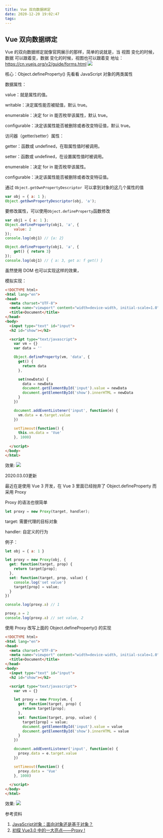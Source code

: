 ```yaml
---
title: Vue 双向数据绑定
date: 2020-12-20 19:02:47
tags:
---
```


## Vue 双向数据绑定

Vue 的双向数据绑定就像官网展示的那样，简单的说就是，当 视图 变化的时候，数据 可以跟着变，数据 变化的时候，视图也可以跟着变
地址：https://cn.vuejs.org/v2/guide/forms.html
![](https://static.ifthat.com/public/data/db6adb7811ac59ac-GIF-2020-12-20-19-18-38.gif)

核心：Object.defineProperty()
先看看 JavaScript 对象的两类属性

数据属性：

  value：就是属性的值。

  writable：决定属性能否被赋值，默认 true。

  enumerable：决定 for in 能否枚举该属性，默认 true。

  configurable：决定该属性能否被删除或者改变特征值，默认 true。



访问器（getter/setter）属性：

  getter：函数或 undefined，在取属性值时被调用。

  setter：函数或 undefined，在设置属性值时被调用。

  enumerable：决定 for in 能否枚举该属性。

  configurable：决定该属性能否被删除或者改变特征值。

通过 `Object.getOwnPropertyDescriptor `可以拿到对象的这几个属性的值

```js
var obj = { a: 1 };
Object.getOwnPropertyDescriptor(obj, 'a');
```

要修改属性，可以使用`Object.defineProperty`函数修改

```js
var obj1 = { a: 1 };
Object.defineProperty(obj1, 'a', {
	value: 2
});
console.log(obj1) // {a: 2}

Object.defineProperty(obj1, 'a', {
	get() { return 3}
});
console.log(obj1) // { a: 3, get a: f get() }
```

虽然使用 DOM 也可以实现这样的效果，

模拟实现：

``` html
<!DOCTYPE html>
<html lang="en">
<head>
  <meta charset="UTF-8">
  <meta name="viewport" content="width=device-width, initial-scale=1.0">
  <title>Document</title>
</head>
<body>
  <input type="text" id="input">
  <h2 id="show"></h2>

  <script type="text/javascript">
    var vm = {}
    var data = ''

    Object.defineProperty(vm, 'data', {
      get() {
        return data
      },

      set(newData) {
        data = newData
        document.getElementById('input').value = newData
        document.getElementById('show').innerHTML = newData
      }
    })

    document.addEventListener('input', function(e) {
      vm.data = e.target.value
    })

    setTimeout(function() {
      this.vm.data = 'Vue'
    }, 1000)
    
  </script>
</body>
</html>
```

效果:
![](https://static.ifthat.com/public/data/f60060f34de763d6-GIF-2020-12-20-19-37-36.gif)

2020.03.03更新

最近在是使用 Vue 3 开发，在 Vue 3 里面已经抛弃了 Object.defineProperty 而采用 Proxy

Proxy 的语法也很简单

```js
let proxy = new Proxy(target, handler);
```

target: 需要代理的目标对象

handler: 自定义的行为

例子：

```js
let obj = { a: 1 }

let proxy = new Proxy(obj, {
  get: function(target, prop) {
    return target[prop];
  },
  set: function(target, prop, value) {
    console.log('set value')
    target[prop] = value;
  }
})

console.log(proxy.a) // 1

proxy.a = 2
console.log(proxy.a) // set value, 2
```

使用 Proxy 改写上面的 Object.defineProperty() 的实现

```html
<!DOCTYPE html>
<html lang="en">
<head>
  <meta charset="UTF-8">
  <meta name="viewport" content="width=device-width, initial-scale=1.0">
  <title>Document</title>
</head>
<body>
  <input type="text" id="input">
  <h2 id="show"></h2>

  <script type="text/javascript">
    var vm = {}

    let proxy = new Proxy(vm, {
      get: function(target, prop) {
        return target[prop];
      },
      set: function(target, prop, value) {
        target[prop] = value;
        document.getElementById('input').value = value
        document.getElementById('show').innerHTML = value
      }
    })

    document.addEventListener('input', function(e) {
      proxy.data = e.target.value
    })

    setTimeout(function() {
      proxy.data = 'Vue'
    }, 1000)
    
  </script>
</body>
</html>
```

效果:
![](https://static.ifthat.com/public/data/3e3973a63b317880-GIF-2022-3-20-15-05-01.gif)

参考资料

1. [JavaScript对象：面向对象还是基于对象？](https://time.geekbang.org/column/article/79319)
2. [初探 Vue3.0 中的一大亮点——Proxy !](https://www.jianshu.com/p/2a8ec76e0090)